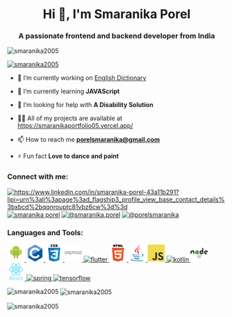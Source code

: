 <h1 align="center">Hi 👋, I'm Smaranika Porel</h1>
<h3 align="center">A passionate frontend and backend developer from India</h3>

<p align="left"> <img src="https://komarev.com/ghpvc/?username=smaranika2005&label=Profile%20views&color=0e75b6&style=flat" alt="smaranika2005" /> </p>

<p align="left"> <a href="https://github.com/ryo-ma/github-profile-trophy"><img src="https://github-profile-trophy.vercel.app/?username=smaranika2005" alt="smaranika2005" /></a> </p>

- 🔭 I’m currently working on [English Dictionary](https://english-dictionary-bay.vercel.app/)

- 🌱 I’m currently learning **JAVAScript**

- 🤝 I’m looking for help with **A Disability Solution**

- 👨‍💻 All of my projects are available at https://smaranikaportfolio05.vercel.app/
- 📫 How to reach me **porelsmaranika@gmail.com**

- ⚡ Fun fact **Love to dance and paint**

<h3 align="left">Connect with me:</h3>
<p align="left">
<a href="https://linkedin.com/in/https://www.linkedin.com/in/smaranika-porel-43a11b291?lipi=urn%3ali%3apage%3ad_flagship3_profile_view_base_contact_details%3bxbcd%2bqqnrouptc81vbz6cw%3d%3d" target="blank"><img align="center" src="https://raw.githubusercontent.com/rahuldkjain/github-profile-readme-generator/master/src/images/icons/Social/linked-in-alt.svg" alt="https://www.linkedin.com/in/smaranika-porel-43a11b291?lipi=urn%3ali%3apage%3ad_flagship3_profile_view_base_contact_details%3bxbcd%2bqqnrouptc81vbz6cw%3d%3d" height="30" width="40" /></a>
<a href="https://fb.com/smaranika porel" target="blank"><img align="center" src="https://raw.githubusercontent.com/rahuldkjain/github-profile-readme-generator/master/src/images/icons/Social/facebook.svg" alt="smaranika porel" height="30" width="40" /></a>
<a href="https://instagram.com/@smaranika.porel" target="blank"><img align="center" src="https://raw.githubusercontent.com/rahuldkjain/github-profile-readme-generator/master/src/images/icons/Social/instagram.svg" alt="@smaranika.porel" height="30" width="40" /></a>
<a href="https://www.hackerrank.com/@porelsmaranika" target="blank"><img align="center" src="https://raw.githubusercontent.com/rahuldkjain/github-profile-readme-generator/master/src/images/icons/Social/hackerrank.svg" alt="@porelsmaranika" height="30" width="40" /></a>
</p>

<h3 align="left">Languages and Tools:</h3>
<p align="left"> <a href="https://developer.android.com" target="_blank" rel="noreferrer"> <img src="https://raw.githubusercontent.com/devicons/devicon/master/icons/android/android-original-wordmark.svg" alt="android" width="40" height="40"/> </a> <a href="https://www.cprogramming.com/" target="_blank" rel="noreferrer"> <img src="https://raw.githubusercontent.com/devicons/devicon/master/icons/c/c-original.svg" alt="c" width="40" height="40"/> </a> <a href="https://www.w3schools.com/css/" target="_blank" rel="noreferrer"> <img src="https://raw.githubusercontent.com/devicons/devicon/master/icons/css3/css3-original-wordmark.svg" alt="css3" width="40" height="40"/> </a> <a href="https://expressjs.com" target="_blank" rel="noreferrer"> <img src="https://raw.githubusercontent.com/devicons/devicon/master/icons/express/express-original-wordmark.svg" alt="express" width="40" height="40"/> </a> <a href="https://flutter.dev" target="_blank" rel="noreferrer"> <img src="https://www.vectorlogo.zone/logos/flutterio/flutterio-icon.svg" alt="flutter" width="40" height="40"/> </a> <a href="https://www.w3.org/html/" target="_blank" rel="noreferrer"> <img src="https://raw.githubusercontent.com/devicons/devicon/master/icons/html5/html5-original-wordmark.svg" alt="html5" width="40" height="40"/> </a> <a href="https://www.java.com" target="_blank" rel="noreferrer"> <img src="https://raw.githubusercontent.com/devicons/devicon/master/icons/java/java-original.svg" alt="java" width="40" height="40"/> </a> <a href="https://developer.mozilla.org/en-US/docs/Web/JavaScript" target="_blank" rel="noreferrer"> <img src="https://raw.githubusercontent.com/devicons/devicon/master/icons/javascript/javascript-original.svg" alt="javascript" width="40" height="40"/> </a> <a href="https://kotlinlang.org" target="_blank" rel="noreferrer"> <img src="https://www.vectorlogo.zone/logos/kotlinlang/kotlinlang-icon.svg" alt="kotlin" width="40" height="40"/> </a> <a href="https://nodejs.org" target="_blank" rel="noreferrer"> <img src="https://raw.githubusercontent.com/devicons/devicon/master/icons/nodejs/nodejs-original-wordmark.svg" alt="nodejs" width="40" height="40"/> </a> <a href="https://reactjs.org/" target="_blank" rel="noreferrer"> <img src="https://raw.githubusercontent.com/devicons/devicon/master/icons/react/react-original-wordmark.svg" alt="react" width="40" height="40"/> </a> <a href="https://spring.io/" target="_blank" rel="noreferrer"> <img src="https://www.vectorlogo.zone/logos/springio/springio-icon.svg" alt="spring" width="40" height="40"/> </a> <a href="https://www.tensorflow.org" target="_blank" rel="noreferrer"> <img src="https://www.vectorlogo.zone/logos/tensorflow/tensorflow-icon.svg" alt="tensorflow" width="40" height="40"/> </a> </p>

<p><img align="left" src="https://github-readme-stats.vercel.app/api/top-langs?username=smaranika2005&show_icons=true&locale=en&layout=compact" alt="smaranika2005" /></p>

<p>&nbsp;<img align="center" src="https://github-readme-stats.vercel.app/api?username=smaranika2005&show_icons=true&locale=en" alt="smaranika2005" /></p>

<p><img align="center" src="https://github-readme-streak-stats.herokuapp.com/?user=smaranika2005&" alt="smaranika2005" /></p>
